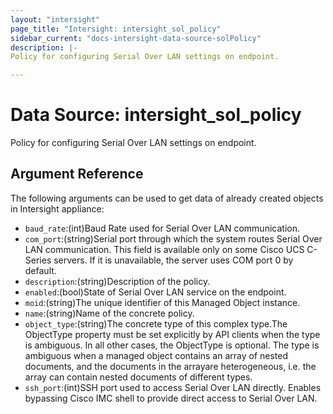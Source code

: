 ```yaml
---
layout: "intersight"
page_title: "Intersight: intersight_sol_policy"
sidebar_current: "docs-intersight-data-source-solPolicy"
description: |-
Policy for configuring Serial Over LAN settings on endpoint.

---
```


# Data Source: intersight_sol_policy
Policy for configuring Serial Over LAN settings on endpoint.

## Argument Reference
The following arguments can be used to get data of already created objects in Intersight appliance:
* `baud_rate`:(int)Baud Rate used for Serial Over LAN communication.
* `com_port`:(string)Serial port through which the system routes Serial Over LAN communication. This field is available only on some Cisco UCS C-Series servers. If it is unavailable, the server uses COM port 0 by default.
* `description`:(string)Description of the policy.
* `enabled`:(bool)State of Serial Over LAN service on the endpoint.
* `moid`:(string)The unique identifier of this Managed Object instance.
* `name`:(string)Name of the concrete policy.
* `object_type`:(string)The concrete type of this complex type.The ObjectType property must be set explicitly by API clients when the type is ambiguous. In all other cases, the ObjectType is optional. The type is ambiguous when a managed object contains an array of nested documents, and the documents in the arrayare heterogeneous, i.e. the array can contain nested documents of different types.
* `ssh_port`:(int)SSH port used to access Serial Over LAN directly. Enables bypassing Cisco IMC shell to provide direct access to Serial Over LAN.
